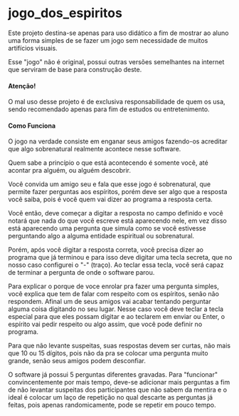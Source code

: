# jogo_dos_espiritos

Este projeto destina-se apenas para uso didático a fim de mostrar ao aluno uma forma simples de se fazer 
um jogo sem necessidade de muitos artifícios visuais.

Esse "jogo" não é original, possui outras versões semelhantes na internet que serviram de base para construção deste.

<h4>Atenção!</h4>
O mal uso desse projeto é de exclusiva responsabilidade de quem os usa, sendo recomendado apenas para fim de estudos 
ou entretenimento.

<h4>Como Funciona</h4>
O jogo na verdade consiste em enganar seus amigos fazendo-os acreditar que algo sobrenatural realmente acontece nesse software.

Quem sabe a princípio o que está acontecendo é somente você, até acontar pra alguém, ou alguém descobrir.

Você convida um amigo seu e fala que esse jogo é sobrenatural, que permite fazer perguntas aos espíritos, porém deve ser algo que 
a resposta você saiba, pois é você quem vai dizer ao programa a resposta certa.

Você então, deve começar a digitar a resposta no campo definido e você notará que nada do que você escreve está aparecendo nele, em vez disso
está aparecendo uma pergunta que simula como se você estivesse perguntando algo a alguma entidade espiritual ou sobrenatural.

Porém, após você digitar a resposta correta, você precisa dizer ao programa que já terminou e para isso deve digitar uma tecla secreta, 
que no nosso caso configurei o "-" (traço). Ao teclar essa tecla, você será capaz de terminar a pergunta de onde o software parou.

Para explicar o porque de voce enrolar pra fazer uma pergunta simples, você explica que tem de falar com respeito com os espíritos, senão não respondem.
Afinal um de seus amigos vai acabar tentando perguntar alguma coisa digitando no seu lugar. Nesse caso você deve teclar a tecla especial para que 
eles possam digitar e ao teclarem em enviar ou Enter, o espírito vai pedir respeito ou algo assim, que você pode definir no programa.

Para que não levante suspeitas, suas respostas devem ser curtas, não mais que 10 ou 15 dígitos, pois não da pra se colocar uma pergunta muito 
grande, senão seus amigos podem desconfiar.

O software já possui 5 perguntas diferentes gravadas. Para "funcionar" convincentemente por mais tempo, deve-se  adicionar
mais perguntas a fim de não levantar suspeitas dos participantes que não sabem da mentira e o ideal é colocar um laço de repetição no qual 
descarte as perguntas já feitas, pois apenas randomicamente, pode se repetir em pouco tempo.

